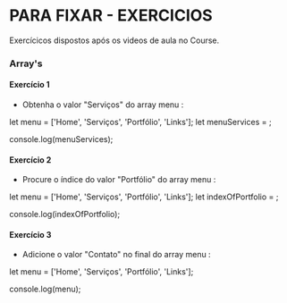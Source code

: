 # PARA FIXAR - EXERCICIOS

Exercícicos dispostos após os videos de aula no Course.

### Array's

#### Exercício 1

* Obtenha o valor "Serviços" do array menu :

let menu = ['Home', 'Serviços', 'Portfólio', 'Links'];
let menuServices = ;

console.log(menuServices);

#### Exercício 2

* Procure o índice do valor "Portfólio" do array menu :

let menu = ['Home', 'Serviços', 'Portfólio', 'Links'];
let indexOfPortfolio = ;

console.log(indexOfPortfolio);

#### Exercício 3

* Adicione o valor "Contato" no final do array menu :

let menu = ['Home', 'Serviços', 'Portfólio', 'Links'];

console.log(menu);
